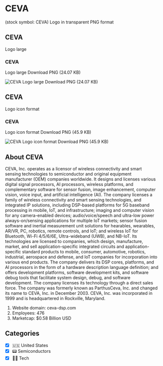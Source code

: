 # CEVA
 (stock symbol: CEVA) Logo in transparent PNG format

## CEVA
 Logo large

### CEVA
 Logo large Download PNG (24.07 KB)

![CEVA
 Logo large Download PNG (24.07 KB)](/img/orig/CEVA_BIG-3dd51c50.png)

## CEVA
 Logo icon format

### CEVA
 Logo icon format Download PNG (45.9 KB)

![CEVA
 Logo icon format Download PNG (45.9 KB)](/img/orig/CEVA-2e7c9065.png)

## About CEVA


CEVA, Inc. operates as a licensor of wireless connectivity and smart sensing technologies to semiconductor and original equipment manufacturer (OEM) companies worldwide. It designs and licenses various digital signal processors, AI processors, wireless platforms, and complementary software for sensor fusion, image enhancement, computer vision, voice input, and artificial intelligence (AI). The company licenses a family of wireless connectivity and smart sensing technologies, and integrated IP solutions, including DSP-based platforms for 5G baseband processing in mobile, IoT, and infrastructure; imaging and computer vision for any camera-enabled devices; audio/voice/speech and ultra-low power always-on/sensing applications for multiple IoT markets; sensor fusion software and inertial measurement unit solutions for hearables, wearables, AR/VR, PC, robotics, remote controls, and IoT; and wireless IoT for Bluetooth, Wi-Fi 4/5/6/6E, Ultra-wideband (UWB), and NB-IoT. Its technologies are licensed to companies, which design, manufacture, market, and sell application-specific integrated circuits and application-specific standard products to mobile, consumer, automotive, robotics, industrial, aerospace and defense, and IoT companies for incorporation into various end products. The company delivers its DSP cores, platforms, and AI processors in the form of a hardware description language definition; and offers development platforms, software development kits, and software debug tools that facilitate system design, debug, and software development. The company licenses its technology through a direct sales force. The company was formerly known as ParthusCeva, Inc. and changed its name to CEVA, Inc. in December 2003. CEVA, Inc. was incorporated in 1999 and is headquartered in Rockville, Maryland.

1. Website domain: ceva-dsp.com
2. Employees: 476
3. Marketcap: $0.58 Billion USD


## Categories
- [x] 🇺🇸 United States
- [x] 📟 Semiconductors
- [x] 👩‍💻 Tech
